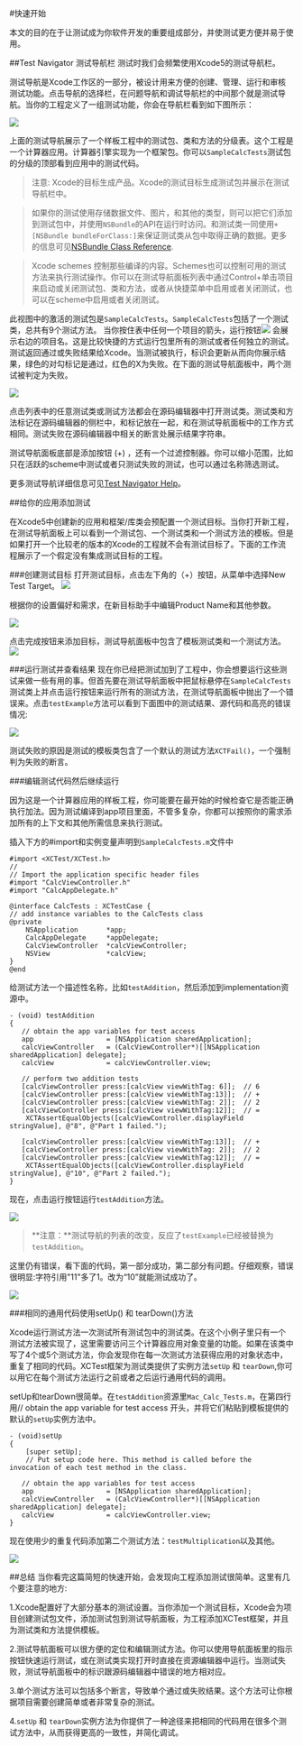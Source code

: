 #快速开始

本文的目的在于让测试成为你软件开发的重要组成部分，并使测试更方便并易于使用。

##Test Navigator 测试导航栏
测试时我们会频繁使用Xcode5的测试导航栏。

测试导航是Xcode工作区的一部分，被设计用来方便的创建、管理、运行和审核测试功能。点击导航的选择栏，在问题导航和调试导航栏的中间那个就是测试导航。当你的工程定义了一组测试功能，你会在导航栏看到如下图所示：

![](https://developer.apple.com/library/mac/documentation/DeveloperTools/Conceptual/testing_with_xcode/art/twx-test_nav-overall_2x.png)

上面的测试导航展示了一个样板工程中的测试包、类和方法的分级表。这个工程是一个计算器应用。计算器引擎实现为一个框架包。你可以`SampleCalcTests`测试包的分级的顶部看到应用中的测试代码。

>注意: Xcode的目标生成产品。Xcode的测试目标生成测试包并展示在测试导航栏中。

>如果你的测试使用存储数据文件、图片，和其他的类型，则可以把它们添加到测试包中，并使用`NSBundle`的API在运行时访问。和测试类一同使用`+[NSBundle bundleForClass:]`来保证测试类从包中取得正确的数据。更多的信息可见[NSBundle Class Reference](https://developer.apple.com/library/mac/documentation/Cocoa/Reference/Foundation/Classes/NSBundle_Class/Reference/Reference.html#//apple_ref/doc/uid/TP40003624).

>Xcode schemes 控制那些编译的内容。Schemes也可以控制可用的测试方法来执行测试操作。你可以在测试导航面板列表中通过Control+单击项目来启动或关闭测试包、类和方法，或者从快捷菜单中启用或者关闭测试，也可以在scheme中启用或者关闭测试。
        
        
     
此视图中的激活的测试包是`SampleCalcTests`。`SampleCalcTests`包括了一个测试类，总共有9个测试方法。
当你按住表中任何一个项目的箭头，运行按钮![](https://developer.apple.com/library/mac/documentation/DeveloperTools/Conceptual/testing_with_xcode/art/twx-test_navigator_run_button_2x.png)
会展示右边的项目名。这是比较快捷的方式运行包里所有的测试或者任何独立的测试。测试返回通过或失败结果给Xcode。当测试被执行，标识会更新从而向你展示结果，绿色的对勾标记是通过，红色的X为失败。在下面的测试导航面板中，两个测试被判定为失败。

![](https://developer.apple.com/library/mac/documentation/DeveloperTools/Conceptual/testing_with_xcode/art/twx-test_nav-indicators_2x.png)  


点击列表中的任意测试类或测试方法都会在源码编辑器中打开测试类。测试类和方法标记在源码编辑器的侧栏中，和标记放在一起，和在测试导航面板中的工作方式相同。测试失败在源码编辑器中相关的断言处展示结果字符串。

测试导航面板底部是添加按钮 (+) ，还有一个过滤控制器。你可以缩小范围，比如只在活跃的scheme中测试或者只测试失败的测试，也可以通过名称筛选测试。

更多测试导航详细信息可见[Test Navigator Help](https://developer.apple.com/library/mac/recipes/xcode_help-test_navigator/_index.html#//apple_ref/doc/uid/TP40013329)。



##给你的应用添加测试

在Xcode5中创建新的应用和框架/库类会预配置一个测试目标。当你打开新工程，在测试导航面板上可以看到一个测试包、一个测试类和一个测试方法的模板。但是如果打开一个比较老的版本的Xcode的工程就不会有测试目标了。下面的工作流程展示了一个假定没有集成测试目标的工程。


###创建测试目标
打开测试目标，点击左下角的（+）按钮，从菜单中选择New Test Target。
![](https://developer.apple.com/library/mac/documentation/DeveloperTools/Conceptual/testing_with_xcode/art/twx-add_testing_01_2x.png)

根据你的设置偏好和需求，在新目标助手中编辑Product Name和其他参数。

![](https://developer.apple.com/library/mac/documentation/DeveloperTools/Conceptual/testing_with_xcode/art/twx-add_testing_02_2x.png)

点击完成按钮来添加目标，测试导航面板中包含了模板测试类和一个测试方法。
![](https://developer.apple.com/library/mac/documentation/DeveloperTools/Conceptual/testing_with_xcode/art/twx-add_testing_03_2x.png)

###运行测试并查看结果
现在你已经把测试加到了工程中，你会想要运行这些测试来做一些有用的事。但首先要在测试导航面板中把鼠标悬停在`SampleCalcTests`测试类上并点击运行按钮来运行所有的测试方法，在测试导航面板中抛出了一个错误来。点击`testExample`方法可以看到下面图中的测试结果、源代码和高亮的错误情况:

![](https://developer.apple.com/library/mac/documentation/DeveloperTools/Conceptual/testing_with_xcode/art/twx-add_testing_04_2x.png)



测试失败的原因是测试的模板类包含了一个默认的测试方法`XCTFail()`，一个强制判为失败的断言。

###编辑测试代码然后继续运行

因为这是一个计算器应用的样板工程，你可能要在最开始的时候检查它是否能正确执行加法。因为测试编译到app项目里面，不管多复杂，你都可以按照你的需求添加所有的上下文和其他所需信息来执行测试。

插入下方的#import和实例变量声明到`SampleCalcTests.m`文件中     



    #import <XCTest/XCTest.h>
    //
    // Import the application specific header files
    #import "CalcViewController.h"
    #import "CalcAppDelegate.h"
 
    @interface CalcTests : XCTestCase {
    // add instance variables to the CalcTests class
    @private
        NSApplication       *app;
        CalcAppDelegate     *appDelegate;
        CalcViewController  *calcViewController;
        NSView              *calcView;
    }
    @end




给测试方法一个描述性名称，比如`testAddition`，然后添加到implementation资源中。





    - (void) testAddition
    {
       // obtain the app variables for test access
       app                  = [NSApplication sharedApplication];
       calcViewController   = (CalcViewController*)[[NSApplication sharedApplication] delegate];
       calcView             = calcViewController.view;
 
       // perform two addition tests
       [calcViewController press:[calcView viewWithTag: 6]];  // 6
       [calcViewController press:[calcView viewWithTag:13]];  // +
       [calcViewController press:[calcView viewWithTag: 2]];  // 2
       [calcViewController press:[calcView viewWithTag:12]];  // =
        XCTAssertEqualObjects([calcViewController.displayField stringValue], @"8", @"Part 1 failed.");
 
       [calcViewController press:[calcView viewWithTag:13]];  // +
       [calcViewController press:[calcView viewWithTag: 2]];  // 2
       [calcViewController press:[calcView viewWithTag:12]];  // =
        XCTAssertEqualObjects([calcViewController.displayField stringValue], @"10", @"Part 2 failed.");
    }





现在，点击运行按钮运行`testAddition`方法。

![](https://developer.apple.com/library/mac/documentation/DeveloperTools/Conceptual/testing_with_xcode/art/twx-add_testing_05_2x.png)

>**注意：**测试导航的列表的改变，反应了`testExample`已经被替换为`testAddition`。

这里仍有错误，看下面的代码，第一部分成功，第二部分有问题。仔细观察，错误很明显:字符引用"11"多了1。改为“10”就能测试成功了。


![](https://developer.apple.com/library/mac/documentation/DeveloperTools/Conceptual/testing_with_xcode/art/twx-add_testing_06_2x.png)



###相同的通用代码使用setUp() 和 tearDown()方法

Xcode运行测试方法一次测试所有测试包中的测试类。在这个小例子里只有一个测试方法被实现了，这里需要访问三个计算器应用对象变量的功能。如果在该类中写了4个或5个测试方法，你会发现你在每一次测试方法获得应用的对象状态中，重复了相同的代码。XCTest框架为测试类提供了实例方法`setUp` 和 `tearDown`,你可以用它在每个测试方法运行之前或者之后运行通用代码的调用。


setUp和tearDown很简单。在`testAddition`资源里`Mac_Calc_Tests.m`，在第四行用// obtain the app variable for test access 开头，并将它们粘贴到模板提供的默认的`setUp`实例方法中。

    - (void)setUp
    {
        [super setUp];
        // Put setup code here. This method is called before the invocation of each test method in the class.
 
       // obtain the app variables for test access
       app                  = [NSApplication sharedApplication];
       calcViewController   = (CalcViewController*)[[NSApplication sharedApplication] delegate];
       calcView             = calcViewController.view;
    }

现在使用少的重复代码添加第二个测试方法：`testMultiplication`以及其他。

![](https://developer.apple.com/library/mac/documentation/DeveloperTools/Conceptual/testing_with_xcode/art/twx-add_testing_07_2x.png)


##总结
当你看完这篇简短的快速开始，会发现向工程添加测试很简单。这里有几个要注意的地方:

1.Xcode配置好了大部分基本的测试设置。当你添加一个测试目标，Xcode会为项目创建测试包文件，添加测试包到测试导航面板，为工程添加XCTest框架，并且为测试类和方法提供模板。

2.测试导航面板可以很方便的定位和编辑测试方法。你可以使用导航面板里的指示按钮快速运行测试，或在测试类实现打开时直接在资源编辑器中运行。当测试失败，测试导航面板中的标识跟源码编辑器中错误的地方相对应。

3.单个测试方法可以包括多个断言，导致单个通过或失败结果。这个方法可让你根据项目需要创建简单或者非常复杂的测试。

4.`setUp` 和 `tearDown`实例方法为你提供了一种途径来把相同的代码用在很多个测试方法中，从而获得更高的一致性，并简化调试。
























